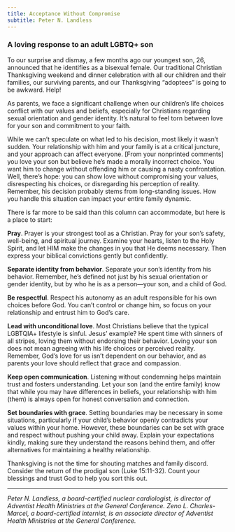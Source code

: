 ```yaml
---
title: Acceptance Without Compromise
subtitle: Peter N. Landless
---
```


### A loving response to an adult LGBTQ+ son

To our surprise and dismay, a few months ago our youngest son, 26, announced that he identifies as a bisexual female. Our traditional Christian Thanksgiving weekend and dinner celebration with all our children and their families, our surviving parents, and our Thanksgiving “adoptees” is going to be awkward. Help!

As parents, we face a significant challenge when our children’s life choices conflict with our values and beliefs, especially for Christians regarding sexual orientation and gender identity. It’s natural to feel torn between love for your son and commitment to your faith.

While we can’t speculate on what led to his decision, most likely it wasn’t sudden. Your relationship with him and your family is at a critical juncture, and your approach can affect everyone. [From your nonprinted comments] you love your son but believe he’s made a morally incorrect choice. You want him to change without offending him or causing a nasty confrontation. Well, there’s hope: you can show love without compromising your values, disrespecting his choices, or disregarding his perception of reality. Remember, his decision probably stems from long-standing issues. How you handle this situation can impact your entire family dynamic.

There is far more to be said than this column can accommodate, but here is a place to start:

**Pray**. Prayer is your strongest tool as a Christian. Pray for your son’s safety, well-being, and spiritual journey. Examine your hearts, listen to the Holy Spirit, and let HIM make the changes in you that He deems necessary. Then express your biblical convictions gently but confidently.

**Separate identity from behavior**. Separate your son’s identity from his behavior. Remember, he’s defined not just by his sexual orientation or gender identity, but by who he is as a person—your son, and a child of God.

**Be respectful**. Respect his autonomy as an adult responsible for his own choices before God. You can’t control or change him, so focus on your relationship and entrust him to God’s care.

**Lead with unconditional love**. Most Christians believe that the typical LGBTQIA+ lifestyle is sinful. Jesus’ example? He spent time with sinners of all stripes, loving them without endorsing their behavior. Loving your son does not mean agreeing with his life choices or perceived reality. Remember, God’s love for us isn’t dependent on our behavior, and as parents your love should reflect that grace and compassion.

**Keep open communication**. Listening without condemning helps maintain trust and fosters understanding. Let your son (and the entire family) know that while you may have differences in beliefs, your relationship with him (them) is always open for honest conversation and connection.

**Set boundaries with grace**. Setting boundaries may be necessary in some situations, particularly if your child’s behavior openly contradicts your values within your home. However, these boundaries can be set with grace and respect without pushing your child away. Explain your expectations kindly, making sure they understand the reasons behind them, and offer alternatives for maintaining a healthy relationship.

Thanksgiving is not the time for shouting matches and family discord. Consider the return of the prodigal son (Luke 15:11-32). Count your blessings and trust God to help you sort this out.

---

_Peter N. Landless, a board-certified nuclear cardiologist, is director of Adventist Health Ministries at the General Conference. Zeno L. Charles-Marcel, a board-certified internist, is an associate director of Adventist Health Ministries at the General Conference._